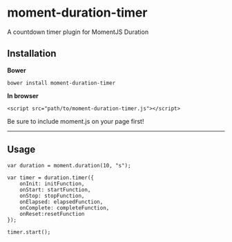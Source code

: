 # moment-duration-timer
A countdown timer plugin for MomentJS Duration


## Installation

**Bower**

`bower install moment-duration-timer`

**In browser**

`<script src="path/to/moment-duration-timer.js"></script>`

Be sure to include moment.js on your page first!

---

## Usage

    var duration = moment.duration(10, "s");

  	var timer = duration.timer({
		onInit: initFunction,
		onStart: startFunction,
		onStop: stopFunction,
		onElapsed: elapsedFunction,
		onComplete: completeFunction,
		onReset:resetFunction
	});
		
	timer.start();

